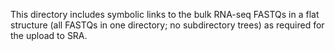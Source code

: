 This directory includes symbolic links to the bulk RNA-seq FASTQs in a flat structure (all FASTQs in one directory; no subdirectory trees) as required for the upload to SRA.

